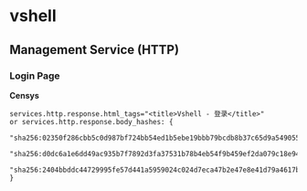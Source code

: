 # vshell

## Management Service (HTTP)

### Login Page

**Censys**

```text
services.http.response.html_tags="<title>Vshell - 登录</title>" 
or services.http.response.body_hashes: {
    "sha256:02350f286cbb5c0d987bf724bb54ed1b5ebe19bbb79bcdb8b37c65d9a549055f",
    "sha256:d0dc6a1e6dd49ac935b7f7892d3fa37531b78b4eb54f9b459ef2da079c18e94e",
    "sha256:2404bbddc44729995fe57d441a5959024c024d7eca47b2e47e8e41d79a4617b7"
}
```
